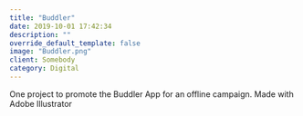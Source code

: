 ```yaml
---
title: "Buddler"
date: 2019-10-01 17:42:34
description: ""
override_default_template: false
image: "Buddler.png"
client: Somebody
category: Digital
---
```


One project to promote the Buddler App for an offline campaign. Made with Adobe Illustrator
